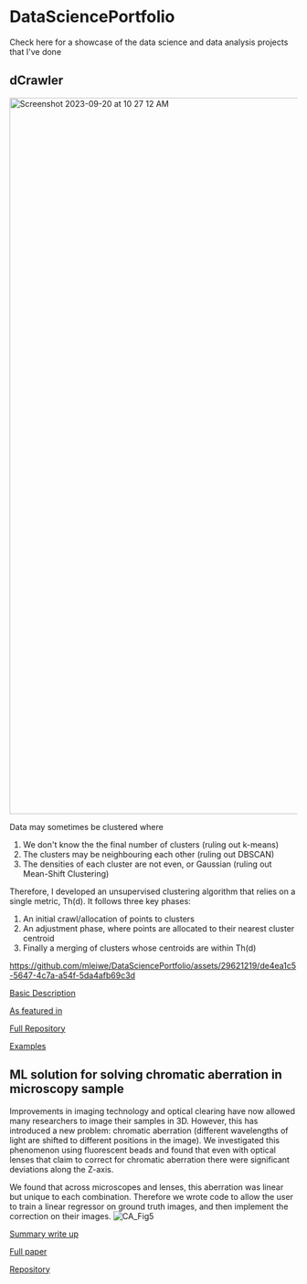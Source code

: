# DataSciencePortfolio
Check here for a showcase of the data science and data analysis projects that I've done

## dCrawler
<img width="1255" alt="Screenshot 2023-09-20 at 10 27 12 AM" src="https://github.com/mleiwe/DataSciencePortfolio/assets/29621219/154d7662-9406-4930-ad9a-df73f0365e53">

Data may sometimes be clustered where
1. We don't know the the final number of clusters (ruling out k-means)
2. The clusters may be neighbouring each other (ruling out DBSCAN)
3. The densities of each cluster are not even, or Gaussian (ruling out Mean-Shift Clustering)

Therefore, I developed an unsupervised clustering algorithm that relies on a single metric, Th(d). It follows three key phases: 
1. An initial crawl/allocation of points to clusters
2. An adjustment phase, where points are allocated to their nearest cluster centroid
3. Finally a merging of clusters whose centroids are within Th(d)

https://github.com/mleiwe/DataSciencePortfolio/assets/29621219/de4ea1c5-5647-4c7a-a54f-5da4afb69c3d

[Basic Description](https://github.com/mleiwe/dCrawler/blob/main/Schema_For_dCrawler.pdf)

[As featured in](https://www.biorxiv.org/content/10.1101/2022.10.20.512984v1)

[Full Repository](https://github.com/mleiwe/dCrawler)

[Examples](https://docs.google.com/presentation/d/1GiOclAU5ou5rQsCh44iIiMeyRRVG1xwc_2LyqghLLLw/edit?usp=sharing)

## ML solution for solving chromatic aberration in microscopy sample
Improvements in imaging technology and optical clearing have now allowed many researchers to image their samples in 3D. However, this has introduced a new problem: chromatic aberration (different wavelengths of light are shifted to different positions in the image). We investigated this phenomenon using fluorescent beads and found that even with optical lenses that claim to correct for chromatic aberration there were significant deviations along the Z-axis.

We found that across microscopes and lenses, this aberration was linear but unique to each combination. Therefore we wrote code to allow the user to train a linear regressor on ground truth images, and then implement the correction on their images.
![CA_Fig5](https://github.com/mleiwe/DataSciencePortfolio/assets/29621219/c22f85cd-5c6b-489d-858c-e4ddcac89b55)

[Summary write up](https://google.com "Portfolio write up")

[Full paper](https://www.frontiersin.org/articles/10.3389/fnana.2021.760063/full "Leiwe et al 2021")

[Repository](https://github.com/mleiwe/ChromaticAberrationCorrection "Functioning Repository")

